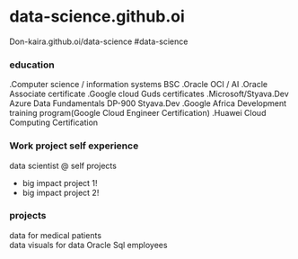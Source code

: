 # data-science.github.oi
Don-kaira.github.oi/data-science
#data-science

### education
.Computer science / information systems BSC
.Oracle OCI / AI
.Oracle Associate certificate
.Google cloud Guds certificates
.Microsoft/Styava.Dev Azure Data Fundamentals DP-900 Styava.Dev
.Google Africa Development training program(Google Cloud Engineer Certification)
.Huawei Cloud Computing Certification


### Work project self experience
data scientist @ self projects
  - big impact project 1!
  - big impact project 2!
### projects 
  data for medical patients   
  data visuals for data 
  Oracle Sql employees
